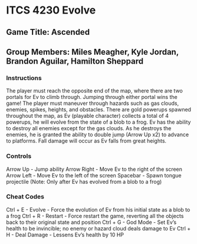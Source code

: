 # ITCS 4230 Evolve
## Game Title: Ascended
## Group Members: Miles Meagher, Kyle Jordan, Brandon Aguilar, Hamilton Sheppard

### Instructions
The player must reach the opposite end of the map, where there are two portals for Ev to climb through. Jumping through either portal wins the game!
The player must maneuver through hazards such as gas clouds, enemies, spikes, heights, and obstacles.
There are gold powerups spawned throughout the map, as Ev (playable character) collects a total of 4 powerups, he will evolve from the state of a blob to a frog.
Ev has the ability to destroy all enemies except for the gas clouds. As he destroys the enemies, he is granted the ability to double jump (Arrow Up x2) to advance to platforms.
Fall damage will occur as Ev falls from great heights.

### Controls
Arrow Up - Jump ability
Arrow Right - Move Ev to the right of the screen
Arrow Left - Move Ev to the left of the screen
Spacebar - Spawn tongue projectile (Note: Only after Ev has evolved from a blob to a frog)

### Cheat Codes
Ctrl + E - Evolve - Force the evolution of Ev from his initial state as a blob to a frog
Ctrl + R - Restart - Force restart the game, reverting all the objects back to their original state and position
Ctrl + G - God Mode - Set Ev’s health to be invincible; no enemy or hazard cloud deals damage to Ev
Ctrl + H - Deal Damage - Lessens Ev’s health by 10 HP
